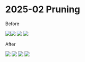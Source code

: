 # 2025-02 Pruning

Before

![](./xAssets/20250208_145154.jpg)![](./xAssets/20250208_145210.jpg)
![](./xAssets/20250208_145230.jpg) ![](./xAssets/20250208_145250.jpg)

After

![](./xAssets/20250209_151624.jpg) ![](./xAssets/)
![](./xAssets/20250209_151655.jpg) ![](./xAssets/20250209_151721.jpg) 